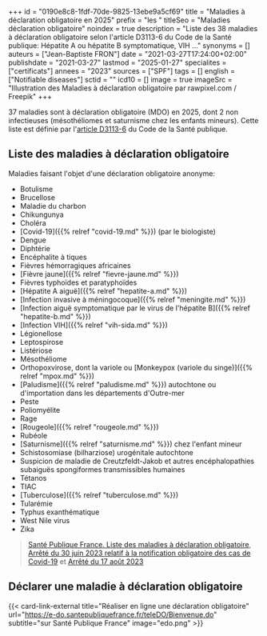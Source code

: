 +++
id = "0190e8c8-1fdf-70de-9825-13ebe9a5cf69"
title = "Maladies à déclaration obligatoire en 2025"
prefix = "les "
titleSeo = "Maladies déclaration obligatoire"
noindex = true
description = "Liste des 38 maladies à déclaration obligatoire selon l'article D3113-6 du Code de la Santé publique: Hépatite A ou hépatite B symptomatique, VIH ..."
synonyms = []
auteurs = ["Jean-Baptiste FRON"]
date = "2021-03-27T17:24:00+02:00"
publishdate = "2021-03-27"
lastmod = "2025-01-27"
specialites = ["certificats"]
annees = "2023"
sources = ["SPF"]
tags = []
english = ["Notifiable diseases"]
sctid = ""
icd10 = []
image = true
imageSrc = "Illustration des Maladies à déclaration obligatoire par rawpixel.com / Freepik"
+++

37 maladies sont à déclaration obligatoire (MDO) en 2025, dont 2 non infectieuses (mésothéliomes et saturnisme chez les enfants mineurs). Cette liste est définie par l'[article D3113-6](https://www.legifrance.gouv.fr/codes/id/LEGISCTA000006190444/) du Code de la Santé publique.

## Liste des maladies à déclaration obligatoire

Maladies faisant l'objet d'une déclaration obligatoire anonyme:

- Botulisme
- Brucellose
- Maladie du charbon
- Chikungunya
- Choléra
- [Covid-19]({{% relref "covid-19.md" %}}) (par le biologiste)
- Dengue
- Diphtérie
- Encéphalite à tiques
- Fièvres hémorragiques africaines
- [Fièvre jaune]({{% relref "fievre-jaune.md" %}})
- Fièvres typhoïdes et paratyphoïdes
- [Hépatite A aiguë]({{% relref "hepatite-a.md" %}})
- [Infection invasive à méningocoque]({{% relref "meningite.md" %}})
- [Infection aiguë symptomatique par le virus de l'hépatite B]({{% relref "hepatite-b.md" %}})
- [Infection VIH]({{% relref "vih-sida.md" %}})
- Légionellose
- Leptospirose
- Listériose
- Mésothéliome
- Orthopoxvirose, dont la variole ou [Monkeypox (variole du singe)]({{% relref "mpox.md" %}})
- [Paludisme]({{% relref "paludisme.md" %}}) autochtone ou d'importation dans les départements d'Outre-mer
- Peste
- Poliomyélite
- Rage
- [Rougeole]({{% relref "rougeole.md" %}})
- Rubéole
- [Saturnisme]({{% relref "saturnisme.md" %}}) chez l'enfant mineur
- Schistosomiase (bilharziose) urogénitale autochtone
- Suspicion de maladie de Creutzfeldt-Jakob et autres encéphalopathies subaiguës spongiformes transmissibles  humaines
- Tétanos
- TIAC
- [Tuberculose]({{% relref "tuberculose.md" %}})
- Tularémie
- Typhus exanthématique
- West Nile virus
- Zika

> [Santé Publique France. Liste des maladies à déclaration obligatoire](https://www.santepubliquefrance.fr/maladies-a-declaration-obligatoire/liste-des-maladies-a-declaration-obligatoire), [Arrêté du 30 juin 2023 relatif à la notification obligatoire des cas de Covid-19](https://www.legifrance.gouv.fr/jorf/id/JORFTEXT000047773301) et [Arrêté du 17 août 2023](https://www.legifrance.gouv.fr/jorf/id/JORFTEXT000047989363)

## Déclarer une maladie à déclaration obligatoire

{{< card-link-external title="Réaliser en ligne une déclaration obligatoire" url="https://e-do.santepubliquefrance.fr/teleDO/Bienvenue.do" subtitle="sur Santé Publique France" image="edo.png" >}}

